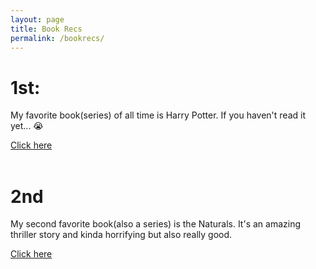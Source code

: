 ```yaml
---
layout: page
title: Book Recs
permalink: /bookrecs/
---
```


# 1st:
My favorite book(series) of all time is Harry Potter. If you haven't read it yet... 😭
<html>
<a href="https://www.barnesandnoble.com/b/harry-potter/books/_/N-1p38Z29Z8q8">Click here</a><br><br>
</html>

# 2nd
My second favorite book(also a series) is the Naturals. It's an amazing thriller story and kinda horrifying but also really good. 
<html>
<a href="https://www.barnesandnoble.com/w/the-naturals-jennifer-lynn-barnes/1114702216">Click here</a><br><br>
</html>